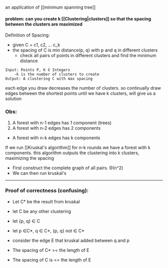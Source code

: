 an application of [[minimum spanning tree]]

#### problem: can you create k [[Clustering|clusters]] so that the spacing between the clusters are maximized 

Definition of Spacing:
- given C = c1, c2, ... c_k
- the spacing of C is min distance(p, q) with p and q in different clusters
	- check all pairs of points in different clusters and find the minimum distance

```
Input: Points P, K ∈ Integers
	-k is the number of clusters to create
Output: A clustering C with max spacing
```

each edge you draw decreases the number of clusters.
so continually draw edges between the shortest points until we have k clusters, will give us a solution

### Obs:
1. A forest with n-1 edges has 1 component (trees)
2. A forest with n-2 edges has 2 components
-  A forest with n-k edges has k components

If we run [[Kruskal's algorithm]] for n-k rounds we have a forest with k components.
this algorithm outputs the clustering into k clusters, maximizing the spacing


- First construct the complete graph of all pairs. Θ(n^2)
- We can then run kruskal's

------
### Proof of correctness (confusing):
- Let C* be the result from kruskal
- let C be any other clustering
- let {p, q} ∈ C
- let p ∈C*, q ∈ C*, {p, q} not ∈ C*

- consider the edge E that kruskal added between q and p
- The spacing of C*  >= the length of E
- The spacing of C is <= the length of E